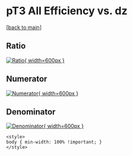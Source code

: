 # pT3 All Efficiency vs. dz

[[back to main](./)]



## Ratio

[![Ratio](../mtv/var/pT3_0_eff_dz.png){ width=600px }](../mtv/var/pT3_0_eff_dz.pdf)

## Numerator

[![Numerator](../mtv/num/pT3_0_eff_dz_num0.png){ width=600px }](../mtv/num/pT3_0_eff_dz_num0.pdf)

## Denominator

[![Denominator](../mtv/den/pT3_0_eff_dz_den.png){ width=600px }](../mtv/den/pT3_0_eff_dz_den.pdf)


``` {=html}
<style>
body { min-width: 100% !important; }
</style>
```
